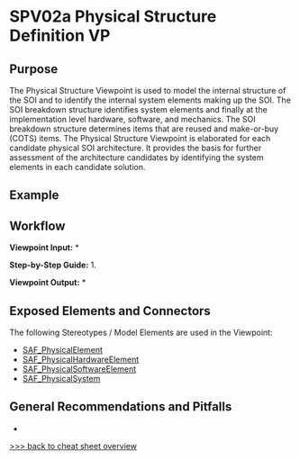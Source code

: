 # SPV02a Physical Structure Definition VP

## Purpose
The Physical Structure Viewpoint is used to model the internal structure of the SOI and to identify the internal system elements making up the SOI. The SOI breakdown structure identifies system elements and finally at the implementation level hardware, software, and mechanics. The SOI breakdown structure determines items that are reused and make-or-buy (COTS) items. The Physical Structure Viewpoint is elaborated for each candidate physical SOI architecture. It provides the basis for further assessment of the architecture candidates by identifying the system elements in each candidate solution.

## Example

## Workflow
**Viewpoint Input:**
* 

**Step-by-Step Guide:**
1.	

**Viewpoint Output:**
* 

## Exposed Elements and Connectors
The following Stereotypes / Model Elements are used in the Viewpoint:
* [SAF_PhysicalElement](https://github.com/GfSE/SAF-Specification/blob/TdSE2023/stereotypes.md#SAF_PhysicalElement)
* [SAF_PhysicalHardwareElement](https://github.com/GfSE/SAF-Specification/blob/TdSE2023/stereotypes.md#SAF_PhysicalHardwareElement)
* [SAF_PhysicalSoftwareElement](https://github.com/GfSE/SAF-Specification/blob/TdSE2023/stereotypes.md#SAF_PhysicalSoftwareElement)
* [SAF_PhysicalSystem](https://github.com/GfSE/SAF-Specification/blob/TdSE2023/stereotypes.md#SAF_PhysicalSystem)

## General Recommendations and Pitfalls
* 

[>>> back to cheat sheet overview](../CheatSheet.md)
